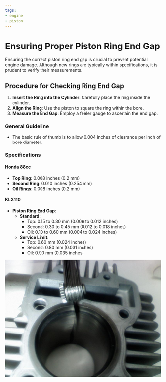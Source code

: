 ```yaml
---
tags:
- engine
- piston
---
```


# Ensuring Proper Piston Ring End Gap

Ensuring the correct piston ring end gap is crucial to prevent potential engine damage. Although new rings are typically within specifications, it is prudent to verify their measurements.

## Procedure for Checking Ring End Gap

1. **Insert the Ring into the Cylinder**: Carefully place the ring inside the cylinder.
2. **Align the Ring**: Use the piston to square the ring within the bore.
3. **Measure the End Gap**: Employ a feeler gauge to ascertain the end gap.

### General Guideline

- The basic rule of thumb is to allow 0.004 inches of clearance per inch of bore diameter.

### Specifications

#### Honda 88cc

- **Top Ring**: 0.008 inches (0.2 mm)
- **Second Ring**: 0.010 inches (0.254 mm)
- **Oil Rings**: 0.008 inches (0.2 mm)

#### KLX110

- **Piston Ring End Gap**:
  - **Standard**:
    - Top: 0.15 to 0.30 mm (0.006 to 0.012 inches)
    - Second: 0.30 to 0.45 mm (0.012 to 0.018 inches)
    - Oil: 0.10 to 0.60 mm (0.004 to 0.024 inches)
  - **Service Limit**:
    - Top: 0.60 mm (0.024 inches)
    - Second: 0.80 mm (0.031 inches)
    - Oil: 0.90 mm (0.035 inches)

![Ring End Gap Illustration](../../../static/img/1228001331.jpg)
